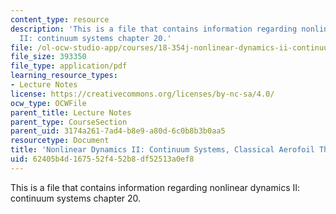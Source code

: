 ```yaml
---
content_type: resource
description: 'This is a file that contains information regarding nonlinear dynamics
  II: continuum systems chapter 20.'
file: /ol-ocw-studio-app/courses/18-354j-nonlinear-dynamics-ii-continuum-systems-spring-2015/62405b4d167552f452b8df52513a0ef8_MIT18_354JS15_Ch20.pdf
file_size: 393350
file_type: application/pdf
learning_resource_types:
- Lecture Notes
license: https://creativecommons.org/licenses/by-nc-sa/4.0/
ocw_type: OCWFile
parent_title: Lecture Notes
parent_type: CourseSection
parent_uid: 3174a261-7ad4-b8e9-a80d-6c0b8b3b0aa5
resourcetype: Document
title: 'Nonlinear Dynamics II: Continuum Systems, Classical Aerofoil Theory'
uid: 62405b4d-1675-52f4-52b8-df52513a0ef8
---
```

This is a file that contains information regarding nonlinear dynamics II: continuum systems chapter 20.